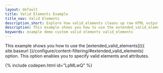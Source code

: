 ```yaml
---
layout: default
title: Valid Elements Example
title_nav: Valid Elements
description_short: Explore how valid_elements cleans up raw HTML output.
description: This example shows you how to use the extended_valid_elements option, enabling you to specify valid elements and attributes.
keywords: example demo custom valid elements valid_elements
---
```


This example shows you how to use the [extended_valid_elements]({{ site.baseurl }}/configure/content-filtering/#extended_valid_elements) option. This option enables you to specify valid elements and attributes.

{% include codepen.html id="LpMLwQ" %}
